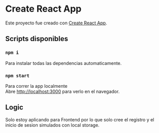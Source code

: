 # Create React App

Este proyecto fue creado con [Create React App](https://github.com/facebook/create-react-app).

## Scripts disponibles

### `npm i`

Para instalar todas las dependencias automaticamente.

### `npm start`

Para correr la app localmente \
Abre [http://localhost:3000](http://localhost:3000) para verlo en el navegador.

## Logic

Solo estoy aplicando para Frontend por lo que solo cree el registro y el inicio de sesion simulados con local storage.
